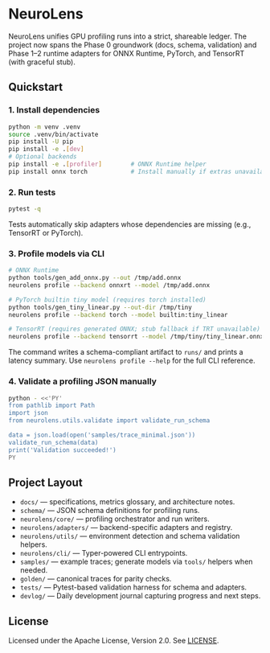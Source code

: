 # NeuroLens

NeuroLens unifies GPU profiling runs into a strict, shareable ledger. The project now spans the Phase 0 groundwork (docs, schema, validation) and Phase 1–2 runtime adapters for ONNX Runtime, PyTorch, and TensorRT (with graceful stub).

## Quickstart

### 1. Install dependencies
```bash
python -m venv .venv
source .venv/bin/activate
pip install -U pip
pip install -e .[dev]
# Optional backends
pip install -e .[profiler]        # ONNX Runtime helper
pip install onnx torch            # Install manually if extras unavailable
```

### 2. Run tests
```bash
pytest -q
```
Tests automatically skip adapters whose dependencies are missing (e.g., TensorRT or PyTorch).

### 3. Profile models via CLI
```bash
# ONNX Runtime
python tools/gen_add_onnx.py --out /tmp/add.onnx
neurolens profile --backend onnxrt --model /tmp/add.onnx

# PyTorch builtin tiny model (requires torch installed)
python tools/gen_tiny_linear.py --out-dir /tmp/tiny
neurolens profile --backend torch --model builtin:tiny_linear

# TensorRT (requires generated ONNX; stub fallback if TRT unavailable)
neurolens profile --backend tensorrt --model /tmp/tiny/tiny_linear.onnx --allow-stub-trt
```
The command writes a schema-compliant artifact to `runs/` and prints a latency summary. Use `neurolens profile --help` for the full CLI reference.

### 4. Validate a profiling JSON manually
```bash
python - <<'PY'
from pathlib import Path
import json
from neurolens.utils.validate import validate_run_schema

data = json.load(open('samples/trace_minimal.json'))
validate_run_schema(data)
print('Validation succeeded!')
PY
```

## Project Layout
- `docs/` — specifications, metrics glossary, and architecture notes.
- `schema/` — JSON schema definitions for profiling runs.
- `neurolens/core/` — profiling orchestrator and run writers.
- `neurolens/adapters/` — backend-specific adapters and registry.
- `neurolens/utils/` — environment detection and schema validation helpers.
- `neurolens/cli/` — Typer-powered CLI entrypoints.
- `samples/` — example traces; generate models via `tools/` helpers when needed.
- `golden/` — canonical traces for parity checks.
- `tests/` — Pytest-based validation harness for schema and adapters.
- `devlog/` — Daily development journal capturing progress and next steps.

## License
Licensed under the Apache License, Version 2.0. See [LICENSE](LICENSE).
